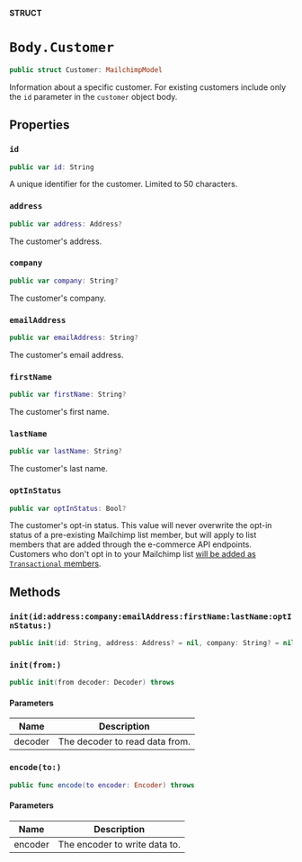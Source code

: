 **STRUCT**

# `Body.Customer`

```swift
public struct Customer: MailchimpModel
```

Information about a specific customer. For existing customers include only the `id` parameter in the `customer` object body.

## Properties
### `id`

```swift
public var id: String
```

A unique identifier for the customer. Limited to 50 characters.

### `address`

```swift
public var address: Address?
```

The customer's address.

### `company`

```swift
public var company: String?
```

The customer's company.

### `emailAddress`

```swift
public var emailAddress: String?
```

The customer's email address.

### `firstName`

```swift
public var firstName: String?
```

The customer's first name.

### `lastName`

```swift
public var lastName: String?
```

The customer's last name.

### `optInStatus`

```swift
public var optInStatus: Bool?
```

The customer's opt-in status. This value will never overwrite the opt-in status of a pre-existing Mailchimp list member, but will apply to list members that are added through the e-commerce API endpoints. Customers who don't opt in to your Mailchimp list [will be added as `Transactional` members](https://mailchimp.com/developer/marketing/docs/e-commerce/#customers).

## Methods
### `init(id:address:company:emailAddress:firstName:lastName:optInStatus:)`

```swift
public init(id: String, address: Address? = nil, company: String? = nil, emailAddress: String? = nil, firstName: String? = nil, lastName: String? = nil, optInStatus: Bool? = nil)
```

### `init(from:)`

```swift
public init(from decoder: Decoder) throws
```

#### Parameters

| Name | Description |
| ---- | ----------- |
| decoder | The decoder to read data from. |

### `encode(to:)`

```swift
public func encode(to encoder: Encoder) throws
```

#### Parameters

| Name | Description |
| ---- | ----------- |
| encoder | The encoder to write data to. |
